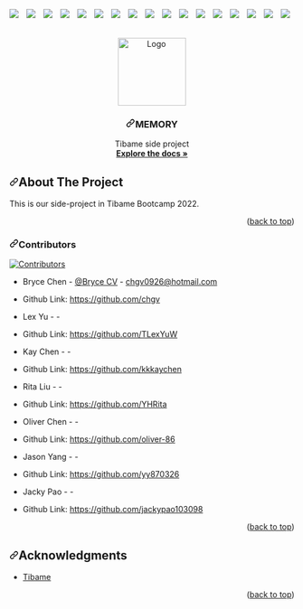 <div data-target="readme-toc.content" class="Box-body px-5 pb-5">
            <article class="markdown-body entry-content container-lg" itemprop="text"><p dir="auto"><a name="user-content-readme-top"></a></p>
<p dir="auto"><span><a href="https://camo.githubusercontent.com/4f19a5144d4e7547bcaf3c94d1f84ba58d8e1371c010daf7094009a9041d4b0b/68747470733a2f2f696d672e736869656c64732e696f2f62616467652f4a6176612d387c31317c31372d7265642e737667" rel="nofollow"><img src="https://camo.githubusercontent.com/4f19a5144d4e7547bcaf3c94d1f84ba58d8e1371c010daf7094009a9041d4b0b/68747470733a2f2f696d672e736869656c64732e696f2f62616467652f4a6176612d387c31317c31372d7265642e737667" style="max-width: 100%;"></a>　<a href="https://camo.githubusercontent.com/3f93e03b43e80329c4ccbb33e83b0cbfb43bddc598ba55b0f5a83f66aa3c58f4/68747470733a2f2f696d672e736869656c64732e696f2f62616467652f4a53502d7265642e737667" rel="nofollow"><img src="https://camo.githubusercontent.com/3f93e03b43e80329c4ccbb33e83b0cbfb43bddc598ba55b0f5a83f66aa3c58f4/68747470733a2f2f696d672e736869656c64732e696f2f62616467652f4a53502d7265642e737667" style="max-width: 100%;"></a>　<a href="https://camo.githubusercontent.com/8465506df5fd6078ea0c42f879a9641e284dd2700ca3df97a0d32e5335342737/68747470733a2f2f696d672e736869656c64732e696f2f62616467652f454c2d7265642e737667" rel="nofollow"><img src="https://camo.githubusercontent.com/8465506df5fd6078ea0c42f879a9641e284dd2700ca3df97a0d32e5335342737/68747470733a2f2f696d672e736869656c64732e696f2f62616467652f454c2d7265642e737667" style="max-width: 100%;"></a>　<a href="https://camo.githubusercontent.com/ed4e20e03e66cf92f1c01e7d409f72ef6a920e67feaf7efd453584c0aa732eee/68747470733a2f2f696d672e736869656c64732e696f2f62616467652f536572766c65742d7265642e737667" rel="nofollow"><img src="https://camo.githubusercontent.com/ed4e20e03e66cf92f1c01e7d409f72ef6a920e67feaf7efd453584c0aa732eee/68747470733a2f2f696d672e736869656c64732e696f2f62616467652f536572766c65742d7265642e737667" style="max-width: 100%;"></a>　<a href="https://camo.githubusercontent.com/372c02f0fbce3b57143bde3160ef94a1a148d0c224f0fe73db3bcd29ccce1f47/68747470733a2f2f696d672e736869656c64732e696f2f7374617469632f76313f6c6162656c3d253230266c6f676f3d48696265726e617465266c6f676f436f6c6f723d38303830303026266d6573736167653d48696265726e61746526636f6c6f723d7768697465" rel="nofollow"><img src="https://camo.githubusercontent.com/372c02f0fbce3b57143bde3160ef94a1a148d0c224f0fe73db3bcd29ccce1f47/68747470733a2f2f696d672e736869656c64732e696f2f7374617469632f76313f6c6162656c3d253230266c6f676f3d48696265726e617465266c6f676f436f6c6f723d38303830303026266d6573736167653d48696265726e61746526636f6c6f723d7768697465" style="max-width: 100%;"></a>　<a href="https://camo.githubusercontent.com/ee0feb5a38453b1ec8821fa559acc9f3a056d8a32aae0852425eaf68468355e2/68747470733a2f2f696d672e736869656c64732e696f2f7374617469632f76313f6c6162656c3d253230266c6f676f3d4a617661536372697074266c6f676f436f6c6f723d776869746526266d6573736167653d45533626636f6c6f723d464644373030" rel="nofollow"><img src="https://camo.githubusercontent.com/ee0feb5a38453b1ec8821fa559acc9f3a056d8a32aae0852425eaf68468355e2/68747470733a2f2f696d672e736869656c64732e696f2f7374617469632f76313f6c6162656c3d253230266c6f676f3d4a617661536372697074266c6f676f436f6c6f723d776869746526266d6573736167653d45533626636f6c6f723d464644373030" style="max-width: 100%;"></a>　<a href="https://camo.githubusercontent.com/2609ced842bd65637b0d53bccad184cf94c9abdeec7a50b8350c717900760ce4/68747470733a2f2f696d672e736869656c64732e696f2f7374617469632f76313f6c6162656c3d253230266c6f676f3d43535333266c6f676f436f6c6f723d776869746526266d6573736167653d4353533326636f6c6f723d313138326333" rel="nofollow"><img src="https://camo.githubusercontent.com/2609ced842bd65637b0d53bccad184cf94c9abdeec7a50b8350c717900760ce4/68747470733a2f2f696d672e736869656c64732e696f2f7374617469632f76313f6c6162656c3d253230266c6f676f3d43535333266c6f676f436f6c6f723d776869746526266d6573736167653d4353533326636f6c6f723d313138326333" style="max-width: 100%;"></a>　<a href="https://camo.githubusercontent.com/fe8f8837f03eaf861f2ab2f05c993df252c2659b398deec13d285e7587f135c5/68747470733a2f2f696d672e736869656c64732e696f2f7374617469632f76313f6c6162656c3d253230266c6f676f3d48544d4c35266c6f676f436f6c6f723d776869746526266d6573736167653d48544d4c3526636f6c6f723d6f72616e6765" rel="nofollow"><img src="https://camo.githubusercontent.com/fe8f8837f03eaf861f2ab2f05c993df252c2659b398deec13d285e7587f135c5/68747470733a2f2f696d672e736869656c64732e696f2f7374617469632f76313f6c6162656c3d253230266c6f676f3d48544d4c35266c6f676f436f6c6f723d776869746526266d6573736167653d48544d4c3526636f6c6f723d6f72616e6765" style="max-width: 100%;"></a>　<a href="https://camo.githubusercontent.com/0fe829dc4b2ac507c83e4667703f6ab79df6bf2bef2ca76c98130a9ba88a4628/68747470733a2f2f696d672e736869656c64732e696f2f62616467652f416a61782d46657463682d4646443730302e737667" rel="nofollow"><img src="https://camo.githubusercontent.com/0fe829dc4b2ac507c83e4667703f6ab79df6bf2bef2ca76c98130a9ba88a4628/68747470733a2f2f696d672e736869656c64732e696f2f62616467652f416a61782d46657463682d4646443730302e737667" style="max-width: 100%;"></a>　<a href="https://camo.githubusercontent.com/88825f1e82caf7b8aa77a3969100586caaca6fe6c19bb7bde4d4f972f677e1e1/68747470733a2f2f696d672e736869656c64732e696f2f7374617469632f76313f6c6162656c3d253230266c6f676f3d6a5175657279266c6f676f436f6c6f723d776869746526266d6573736167653d6a517565727926636f6c6f723d736b79626c7565" rel="nofollow"><img src="https://camo.githubusercontent.com/88825f1e82caf7b8aa77a3969100586caaca6fe6c19bb7bde4d4f972f677e1e1/68747470733a2f2f696d672e736869656c64732e696f2f7374617469632f76313f6c6162656c3d253230266c6f676f3d6a5175657279266c6f676f436f6c6f723d776869746526266d6573736167653d6a517565727926636f6c6f723d736b79626c7565" style="max-width: 100%;"></a>　<a href="https://camo.githubusercontent.com/738e101680967e0da84b058eb3ea71d97add528fc663a697ad0e452f6c2fc35a/68747470733a2f2f696d672e736869656c64732e696f2f7374617469632f76313f6c6162656c3d253230266c6f676f3d4a534f4e266c6f676f436f6c6f723d776869746526266d6573736167653d4a534f4e26636f6c6f723d67726179" rel="nofollow"><img src="https://camo.githubusercontent.com/738e101680967e0da84b058eb3ea71d97add528fc663a697ad0e452f6c2fc35a/68747470733a2f2f696d672e736869656c64732e696f2f7374617469632f76313f6c6162656c3d253230266c6f676f3d4a534f4e266c6f676f436f6c6f723d776869746526266d6573736167653d4a534f4e26636f6c6f723d67726179" style="max-width: 100%;"></a>　<a href="https://camo.githubusercontent.com/749667c00c2ecf417c8bb18d09e7692ba6ccb57a4a57d77ed38fdabe2c3736dc/68747470733a2f2f696d672e736869656c64732e696f2f7374617469632f76313f6c6162656c3d253230266c6f676f3d417061636865204d6176656e266c6f676f436f6c6f723d46344134363026266d6573736167653d4d6176656e26636f6c6f723d7768697465" rel="nofollow"><img src="https://camo.githubusercontent.com/749667c00c2ecf417c8bb18d09e7692ba6ccb57a4a57d77ed38fdabe2c3736dc/68747470733a2f2f696d672e736869656c64732e696f2f7374617469632f76313f6c6162656c3d253230266c6f676f3d417061636865204d6176656e266c6f676f436f6c6f723d46344134363026266d6573736167653d4d6176656e26636f6c6f723d7768697465" style="max-width: 100%;"></a>　<a href="https://camo.githubusercontent.com/4e481f7258e06b10bf8a227195028503d574d57e0f7db33c9dc137ffebced778/68747470733a2f2f696d672e736869656c64732e696f2f7374617469632f76313f6c6162656c3d266c6f676f3d426f6f747374726170266c6f676f436f6c6f723d7768697465266d6573736167653d426f6f74737472617026636f6c6f723d384534344144" rel="nofollow"><img src="https://camo.githubusercontent.com/4e481f7258e06b10bf8a227195028503d574d57e0f7db33c9dc137ffebced778/68747470733a2f2f696d672e736869656c64732e696f2f7374617469632f76313f6c6162656c3d266c6f676f3d426f6f747374726170266c6f676f436f6c6f723d7768697465266d6573736167653d426f6f74737472617026636f6c6f723d384534344144" style="max-width: 100%;"></a>　<a href="https://camo.githubusercontent.com/ea02f67d35fa99cb2a1434010704836e945457e296c6e8539a755a42c994ec55/68747470733a2f2f696d672e736869656c64732e696f2f7374617469632f76313f6c6162656c3d266c6f676f3d4d7953514c266c6f676f436f6c6f723d7768697465266d6573736167653d4d7953514c26636f6c6f723d626c7565" rel="nofollow"><img src="https://camo.githubusercontent.com/ea02f67d35fa99cb2a1434010704836e945457e296c6e8539a755a42c994ec55/68747470733a2f2f696d672e736869656c64732e696f2f7374617469632f76313f6c6162656c3d266c6f676f3d4d7953514c266c6f676f436f6c6f723d7768697465266d6573736167653d4d7953514c26636f6c6f723d626c7565" style="max-width: 100%;"></a>　<a href="https://camo.githubusercontent.com/477c61d819cda4afe403195ba6905ca139d34def1bb5b55d4142b58e51b70363/68747470733a2f2f696d672e736869656c64732e696f2f7374617469632f76313f6c6162656c3d266c6f676f3d45636c69707365494445266c6f676f436f6c6f723d7768697465266d6573736167653d45636c697073652049444526636f6c6f723d6461726b626c7565" rel="nofollow"><img src="https://camo.githubusercontent.com/477c61d819cda4afe403195ba6905ca139d34def1bb5b55d4142b58e51b70363/68747470733a2f2f696d672e736869656c64732e696f2f7374617469632f76313f6c6162656c3d266c6f676f3d45636c69707365494445266c6f676f436f6c6f723d7768697465266d6573736167653d45636c697073652049444526636f6c6f723d6461726b626c7565" style="max-width: 100%;"></a>　<a href="https://camo.githubusercontent.com/d8f4d65f3c3a0d04cad7508457423c5d048bc3aaafb0e06d73580f381f1122e3/68747470733a2f2f696d672e736869656c64732e696f2f7374617469632f76313f6c6162656c3d266c6f676f3d56697375616c53747564696f436f6465266c6f676f436f6c6f723d7768697465266d6573736167653d5653636f646526636f6c6f723d626c7565" rel="nofollow"><img src="https://camo.githubusercontent.com/d8f4d65f3c3a0d04cad7508457423c5d048bc3aaafb0e06d73580f381f1122e3/68747470733a2f2f696d672e736869656c64732e696f2f7374617469632f76313f6c6162656c3d266c6f676f3d56697375616c53747564696f436f6465266c6f676f436f6c6f723d7768697465266d6573736167653d5653636f646526636f6c6f723d626c7565" style="max-width: 100%;"></a>　<a href="https://camo.githubusercontent.com/555c4e82e1563c8eb49e34e73b16b0145a693847c1ef4793d2052b75a7e90672/68747470733a2f2f696d672e736869656c64732e696f2f7374617469632f76313f6c6162656c3d266c6f676f3d417061636865546f6d636174266c6f676f436f6c6f723d626c61636b266d6573736167653d417061636865546f6d63617426636f6c6f723d6f72616e6765" rel="nofollow"><img src="https://camo.githubusercontent.com/555c4e82e1563c8eb49e34e73b16b0145a693847c1ef4793d2052b75a7e90672/68747470733a2f2f696d672e736869656c64732e696f2f7374617469632f76313f6c6162656c3d266c6f676f3d417061636865546f6d636174266c6f676f436f6c6f723d626c61636b266d6573736167653d417061636865546f6d63617426636f6c6f723d6f72616e6765" style="max-width: 100%;"></a>
</span>
<br></p>  
<br>
<div align="center" dir="auto">
  <a href="https://github.com/SJ-Wu/Yokult-boot">
    <img src="https://github.com/chgv/Memory/raw/main/src/main/webapp/backend/assets/img/logo6.png" alt="Logo" width="120" height="120" style="max-width: 100%;">
  </a>
<h3 align="center" dir="auto"><a id="user-content-memory" class="anchor" aria-hidden="true" href="#memory"><svg class="octicon octicon-link" viewBox="0 0 16 16" version="1.1" width="16" height="16" aria-hidden="true"><path fill-rule="evenodd" d="M7.775 3.275a.75.75 0 001.06 1.06l1.25-1.25a2 2 0 112.83 2.83l-2.5 2.5a2 2 0 01-2.83 0 .75.75 0 00-1.06 1.06 3.5 3.5 0 004.95 0l2.5-2.5a3.5 3.5 0 00-4.95-4.95l-1.25 1.25zm-4.69 9.64a2 2 0 010-2.83l2.5-2.5a2 2 0 012.83 0 .75.75 0 001.06-1.06 3.5 3.5 0 00-4.95 0l-2.5 2.5a3.5 3.5 0 004.95 4.95l1.25-1.25a.75.75 0 00-1.06-1.06l-1.25 1.25a2 2 0 01-2.83 0z"></path></svg></a><a id="user-content-memory" href="#memory"></a>MEMORY</h3>
  <p align="center" dir="auto">
    Tibame side project
    <br>
    <a href="https://github.com/chgv/Memory"><strong>Explore the docs »</strong></a>
</p></div>
<h2 dir="auto"><a id="user-content-about-the-project" class="anchor" aria-hidden="true" href="#about-the-project"><svg class="octicon octicon-link" viewBox="0 0 16 16" version="1.1" width="16" height="16" aria-hidden="true"><path fill-rule="evenodd" d="M7.775 3.275a.75.75 0 001.06 1.06l1.25-1.25a2 2 0 112.83 2.83l-2.5 2.5a2 2 0 01-2.83 0 .75.75 0 00-1.06 1.06 3.5 3.5 0 004.95 0l2.5-2.5a3.5 3.5 0 00-4.95-4.95l-1.25 1.25zm-4.69 9.64a2 2 0 010-2.83l2.5-2.5a2 2 0 012.83 0 .75.75 0 001.06-1.06 3.5 3.5 0 00-4.95 0l-2.5 2.5a3.5 3.5 0 004.95 4.95l1.25-1.25a.75.75 0 00-1.06-1.06l-1.25 1.25a2 2 0 01-2.83 0z"></path></svg></a><a id="user-content-about-the-project" href="#about-the-project"></a>About The Project</h2>
<p dir="auto">
This is our side-project in Tibame Bootcamp 2022. </p>
<p align="right" dir="auto">(<a href="#readme-top">back to top</a>)</p>
<h3 dir="auto"><a id="user-content-contributors" class="anchor" aria-hidden="true" href="#contributors"><svg class="octicon octicon-link" viewBox="0 0 16 16" version="1.1" width="16" height="16" aria-hidden="true"><path fill-rule="evenodd" d="M7.775 3.275a.75.75 0 001.06 1.06l1.25-1.25a2 2 0 112.83 2.83l-2.5 2.5a2 2 0 01-2.83 0 .75.75 0 00-1.06 1.06 3.5 3.5 0 004.95 0l2.5-2.5a3.5 3.5 0 00-4.95-4.95l-1.25 1.25zm-4.69 9.64a2 2 0 010-2.83l2.5-2.5a2 2 0 012.83 0 .75.75 0 001.06-1.06 3.5 3.5 0 00-4.95 0l-2.5 2.5a3.5 3.5 0 004.95 4.95l1.25-1.25a.75.75 0 00-1.06-1.06l-1.25 1.25a2 2 0 01-2.83 0z"></path></svg></a><a id="user-content-contributors" href="#contributors"></a>Contributors</h3>
<p dir="auto"><a href="https://github.com/chgv/Memory/pulse/monthly"><img src="https://camo.githubusercontent.com/f8c3abf6d1ebc7b7dc8cde19882692d55c89ea69f06da437992e99608fc8b48c/68747470733a2f2f696d672e736869656c64732e696f2f62616467652f636f6e7472696275746f72732d372d677265656e" alt="Contributors" data-canonical-src="https://img.shields.io/badge/contributors-7-green" style="max-width: 100%;"></a></p>
<ul dir="auto">
<li>
<p dir="auto">Bryce Chen - <a href="https://www.canva.com/design/DAFMLFv1U-8/9MuJY9c89zdVO-ED-WLEcA/view?utm_content=DAFMLFv1U-8&amp;utm_campaign=designshare&amp;utm_medium=link&amp;utm_source=publishsharelink" rel="nofollow">@Bryce CV</a> - <a href="mailto:chgv0926@hotmail.com">chgv0926@hotmail.com</a></p>
</li><li>Github Link: <a href="https://github.com/chgv/">https://github.com/chgv</a></li>

<li>
<p dir="auto">Lex Yu - <a href="/chgv/Memory/blob/main"></a> - <a href="mailto:"></a></p>
</li><li>Github Link: <a href="https://github.com/TLexYuW/">https://github.com/TLexYuW</a></li>

<li>
<p dir="auto">Kay Chen - <a href="/chgv/Memory/blob/main"></a> - <a href="mailto:"></a></p>
</li><li>Github Link: <a href="https://github.com/kkkaychen">https://github.com/kkkaychen</a></li>

<li>
<p dir="auto">Rita Liu - <a href="/chgv/Memory/blob/main"></a> - <a href="mailto:"></a></p>
</li><li>Github Link: <a href="https://github.com/YHRita/">https://github.com/YHRita</a></li>

<li>
<p dir="auto">Oliver Chen - <a href="/chgv/Memory/blob/main"></a> - <a href="mailto:"></a></p>
</li><li>Github Link: <a href="https://github.com/oliver-86/">https://github.com/oliver-86</a></li>

<li>
<p dir="auto">Jason Yang - <a href="/chgv/Memory/blob/main"></a> - <a href="mailto:"></a></p>
</li><li>Github Link: <a href="https://github.com/yy870326/">https://github.com/yy870326</a></li>

<li>
<p dir="auto">Jacky Pao - <a href="/chgv/Memory/blob/main"></a> - <a href="mailto:"></a></p>
</li><li>Github Link: <a href="https://github.com/jackypao103098/">https://github.com/jackypao103098</a></li>

</ul>
<p align="right" dir="auto">(<a href="#readme-top">back to top</a>)</p>
<h2 dir="auto"><a id="user-content-acknowledgments" class="anchor" aria-hidden="true" href="#acknowledgments"><svg class="octicon octicon-link" viewBox="0 0 16 16" version="1.1" width="16" height="16" aria-hidden="true"><path fill-rule="evenodd" d="M7.775 3.275a.75.75 0 001.06 1.06l1.25-1.25a2 2 0 112.83 2.83l-2.5 2.5a2 2 0 01-2.83 0 .75.75 0 00-1.06 1.06 3.5 3.5 0 004.95 0l2.5-2.5a3.5 3.5 0 00-4.95-4.95l-1.25 1.25zm-4.69 9.64a2 2 0 010-2.83l2.5-2.5a2 2 0 012.83 0 .75.75 0 001.06-1.06 3.5 3.5 0 00-4.95 0l-2.5 2.5a3.5 3.5 0 004.95 4.95l1.25-1.25a.75.75 0 00-1.06-1.06l-1.25 1.25a2 2 0 01-2.83 0z"></path></svg></a>Acknowledgments</h2>
<ul dir="auto">
<li><a href="https://www.tibame.com/" rel="nofollow">Tibame</a></li>
</ul>
<p align="right" dir="auto">(<a href="#readme-top">back to top</a>)</p>

</article>
          </div>
